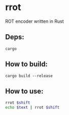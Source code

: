 # rrot
ROT encoder written in Rust

## Deps:
`cargo`

## How to build:
```cargo build --release```

## How to use:
```bash
rrot $shift
echo $text | rrot $shift
```
